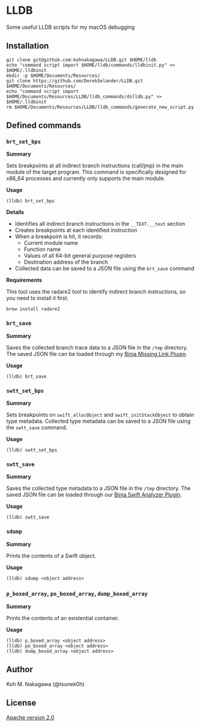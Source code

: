 # LLDB

Some useful LLDB scripts for my macOS debugging

## Installation

```
git clone git@github.com:kohnakagawa/LLDB.git $HOME/lldb
echo "command script import $HOME/lldb/commands/lldbinit.py" >> $HOME/.lldbinit
mkdir -p $HOME/Documents/Resources/
git clone https://github.com/DerekSelander/LLDB.git $HOME/Documents/Resources/
echo "command script import $HOME/Documents/Resources/LLDB/lldb_commands/dslldb.py" >> $HOME/.lldbinit
rm $HOME/Documents/Resources/LLDB/lldb_commands/generate_new_script.py
```

## Defined commands

### `brt_set_bps`

**Summary**

Sets breakpoints at all indirect branch instructions (call/jmp) in the main module of the target program. This command is specifically designed for x86_64 processes and currently only supports the main module.

**Usage**

```
(lldb) brt_set_bps
```

**Details**

- Identifies all indirect branch instructions in the `__TEXT.__text` section
- Creates breakpoints at each identified instruction
- When a breakpoint is hit, it records:
    - Current module name
    - Function name
    - Values of all 64-bit general purpose registers
    - Destination address of the branch
- Collected data can be saved to a JSON file using the `brt_save` command

**Requirements**

This tool uses the radare2 tool to identify indirect branch instructions, so you need to install it first.

```
brew install radare2
```

### `brt_save`

**Summary**

Saves the collected branch trace data to a JSON file in the `/tmp` directory. The saved JSON file can be loaded through my [Binja Missing Link Plugin](https://github.com/FFRI/binja-missinglink).

**Usage**

```
(lldb) brt_save
```

### `swtt_set_bps`

**Summary**

Sets breakpoints on `swift_allocObject` and `swift_initStackObject` to obtain type metadata. Collected type metadata can be saved to a JSON file using the `swtt_save` command.

**Usage**

```
(lldb) swtt_set_bps
```

### `swtt_save`

**Summary**

Saves the collected type metadata to a JSON file in the `/tmp` directory. The saved JSON file can be loaded through our [Binja Swift Analyzer Plugin](https://github.com/FFRI/binja-swift-analyzer).

**Usage**

```
(lldb) swtt_save
```

### `sdump`

**Summary**

Prints the contents of a Swift object.

**Usage**

```
(lldb) sdump <object address>
```

### `p_boxed_array`, `po_boxed_array`, `dump_boxed_array`

**Summary**

Prints the contents of an existential container.

**Usage**

```
(lldb) p_boxed_array <object address>
(lldb) po_boxed_array <object address>
(lldb) dump_boxed_array <object address>
```

## Author

Koh M. Nakagawa (@tsunek0h)

## License

[Apache version 2.0](./LICENSE)
